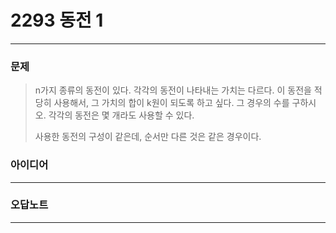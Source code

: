 # 2293 동전 1
------------
### 문제

>n가지 종류의 동전이 있다. 각각의 동전이 나타내는 가치는 다르다. 이 동전을 적당히 사용해서, 그 가치의 합이 k원이 되도록 하고 싶다. 그 경우의 수를 구하시오. 각각의 동전은 몇 개라도 사용할 수 있다.
>
>사용한 동전의 구성이 같은데, 순서만 다른 것은 같은 경우이다.

### 아이디어
----------


### 오답노트
----------
